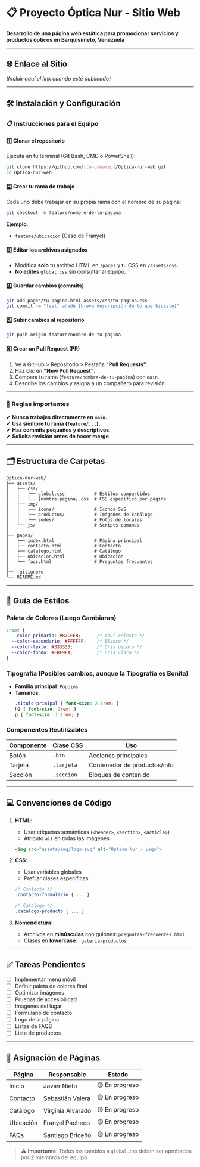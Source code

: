 # 📋 Proyecto Óptica Nur - Sitio Web  
**Desarrollo de una página web estática para promocionar servicios y productos ópticos en Barquisimeto, Venezuela**  

---

## 🌐 Enlace al Sitio  
*(Incluir aquí el link cuando esté publicado)*  

---

## 🛠 Instalación y Configuración  
### **📋 Instrucciones para el Equipo**  

#### **1️⃣ Clonar el repositorio**  
Ejecuta en tu terminal (Git Bash, CMD o PowerShell):  
```bash
git clone https://github.com/[tu-usuario]/Optica-nur-web.git
cd Optica-nur-web
```

#### **2️⃣ Crear tu rama de trabajo**  
Cada uno debe trabajar en su propia rama con el nombre de su página:  
```bash
git checkout -b feature/nombre-de-tu-pagina
```
**Ejemplo**:  
- `feature/ubicacion` (Caso de Franyel)  

#### **3️⃣ Editar los archivos asignados**  
- Modifica **solo** tu archivo HTML en `/pages` y tu CSS en `/assets/css`.  
- **No edites** `global.css` sin consultar al equipo.  

#### **4️⃣ Guardar cambios (commits)**  
```bash
git add pages/tu-pagina.html assets/css/tu-pagina.css
git commit -m "feat: añade [breve descripción de lo que hiciste]"
```

#### **5️⃣ Subir cambios al repositorio**  
```bash
git push origin feature/nombre-de-tu-pagina
```

#### **6️⃣ Crear un Pull Request (PR)**  
1. Ve a GitHub > Repositorio > Pestaña **"Pull Requests"**.  
2. Haz clic en **"New Pull Request"**.  
3. Compara tu rama (`feature/nombre-de-tu-pagina`) con `main`.  
4. Describe los cambios y asigna a un compañero para revisión.  

---

### **🚨 Reglas importantes**  
✔ **Nunca trabajes directamente en `main`.**  
✔ **Usa siempre tu rama (`feature/...`)**.  
✔ **Haz commits pequeños y descriptivos**.  
✔ **Solicita revisión antes de hacer merge**.  

---

## 🗂 Estructura de Carpetas  
```
Optica-nur-web/
├── assets/
│   ├── css/
│   │   ├── global.css           # Estilos compartidos
│   │   └── [nombre-pagina].css  # CSS específico por página
│   ├── img/
│   │   ├── icons/               # Íconos SVG
│   │   ├── productos/           # Imágenes de catálogo
│   │   └── sedes/               # Fotos de locales
│   └── js/                      # Scripts comunes
│
├── pages/
│   ├── index.html               # Página principal
│   ├── contacto.html            # Contacto
│   ├── catalogo.html            # Catálogo
│   ├── ubicacion.html           # Ubicación
│   └── faqs.html                # Preguntas frecuentes
│
├── .gitignore
└── README.md
```

---

## 🎨 Guía de Estilos  
### Paleta de Colores (Luego Cambiaran)
```css
:root {
  --color-primario: #87CEEB;      /* Azul celeste */
  --color-secundario: #FFFFFF;    /* Blanco */
  --color-texto: #333333;         /* Gris oscuro */
  --color-fondo: #F8F9FA;         /* Gris claro */
}
```

### Tipografía (Posibles cambios, aunque la Tipografía es Bonita)
- **Familia principal**: `Poppins`  
- **Tamaños**:  
  ```css
  .titulo-primipal { font-size: 2.5rem; }
  h2 { font-size: 2rem; }
  p { font-size: 1.1rem; }
  ```

### Componentes Reutilizables  
| Componente | Clase CSS | Uso |  
|------------|-----------|-----|  
| Botón | `.btn` | Acciones principales |  
| Tarjeta | `.tarjeta` | Contenedor de productos/info |  
| Sección | `.seccion` | Bloques de contenido |  

---

## 💻 Convenciones de Código  
1. **HTML**:  
   - Usar etiquetas semánticas (`<header>`, `<section>`, `<article>`)  
   - Atributo `alt` en todas las imágenes  
   ```html
   <img src="assets/img/logo.svg" alt="Óptica Nur - Logo">
   ```

2. **CSS**:  
   - Usar variables globales  
   - Prefijar clases específicas:  
   ```css
   /* Contacto */
   .contacto-formulario { ... }
   
   /* Catálogo */
   .catalogo-producto { ... }
   ```

3. **Nomenclatura**:  
   - Archivos en **minúsculas** con guiones: `preguntas-frecuentes.html`  
   - Clases en **lowercase**: `.galeria-productos`

---

## ✅ Tareas Pendientes  
- [ ] Implementar menú móvil  
- [ ] Definir paleta de colores final  
- [ ] Optimizar imágenes  
- [ ] Pruebas de accesibilidad  
- [ ] Imagenes del lugar
- [ ] Formulario de contacto
- [ ] Logo de la página
- [ ] Listas de FAQS 
- [ ] Lista de productos

---

## 👥 Asignación de Páginas  
| Página | Responsable | Estado |  
|--------|------------|--------|  
| Inicio | Javier Nieto | 🟡 En progreso |  
| Contacto | Sebastián Valera | 🟡 En progreso |  
| Catálogo | Virginia Alvarado | 🟡 En progreso |  
| Ubicación | Franyel Pacheco | 🟡 En progreso |  
| FAQs | Santiago Briceño | 🟡 En progreso |  

> ⚠️ **Importante**: Todos los cambios a `global.css` deben ser aprobados por 2 miembros del equipo.
